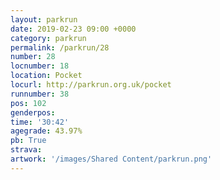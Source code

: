 ```yaml
---
layout: parkrun
date: 2019-02-23 09:00 +0000
category: parkrun
permalink: /parkrun/28
number: 28
locnumber: 18
location: Pocket
locurl: http://parkrun.org.uk/pocket
runnumber: 38
pos: 102
genderpos: 
time: '30:42'
agegrade: 43.97%
pb: True
strava: 
artwork: '/images/Shared Content/parkrun.png'
---
```

